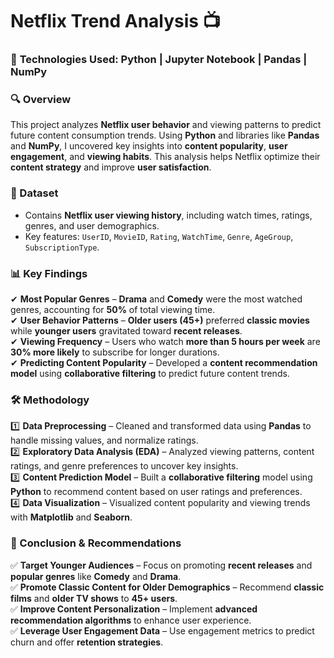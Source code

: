 
# **Netflix Trend Analysis 📺**  

### 🚀 **Technologies Used:** Python | Jupyter Notebook | Pandas | NumPy  

### **🔍 Overview**  
This project analyzes **Netflix user behavior** and viewing patterns to predict future content consumption trends. Using **Python** and libraries like **Pandas** and **NumPy**, I uncovered key insights into **content popularity**, **user engagement**, and **viewing habits**. This analysis helps Netflix optimize their **content strategy** and improve **user satisfaction**.  

### **📂 Dataset**  
- Contains **Netflix user viewing history**, including watch times, ratings, genres, and user demographics.  
- Key features: `UserID`, `MovieID`, `Rating`, `WatchTime`, `Genre`, `AgeGroup`, `SubscriptionType`.  

### **📊 Key Findings**  
✔ **Most Popular Genres** – **Drama** and **Comedy** were the most watched genres, accounting for **50%** of total viewing time.  
✔ **User Behavior Patterns** – **Older users (45+)** preferred **classic movies** while **younger users** gravitated toward **recent releases**.  
✔ **Viewing Frequency** – Users who watch **more than 5 hours per week** are **30% more likely** to subscribe for longer durations.  
✔ **Predicting Content Popularity** – Developed a **content recommendation model** using **collaborative filtering** to predict future content trends.  

### **🛠 Methodology**  
1️⃣ **Data Preprocessing** – Cleaned and transformed data using **Pandas** to handle missing values, and normalize ratings.  
2️⃣ **Exploratory Data Analysis (EDA)** – Analyzed viewing patterns, content ratings, and genre preferences to uncover key insights.  
3️⃣ **Content Prediction Model** – Built a **collaborative filtering** model using **Python** to recommend content based on user ratings and preferences.  
4️⃣ **Data Visualization** – Visualized content popularity and viewing trends with **Matplotlib** and **Seaborn**.  

### **📌 Conclusion & Recommendations**  
✅ **Target Younger Audiences** – Focus on promoting **recent releases** and **popular genres** like **Comedy** and **Drama**.  
✅ **Promote Classic Content for Older Demographics** – Recommend **classic films** and **older TV shows** to **45+ users**.  
✅ **Improve Content Personalization** – Implement **advanced recommendation algorithms** to enhance user experience.  
✅ **Leverage User Engagement Data** – Use engagement metrics to predict churn and offer **retention strategies**.  


